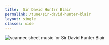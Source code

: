 ```yaml
---
title:  Sir David Hunter Blair
permalink: /tune/sir-david-hunter-blair
layout: single
classes: wide
---
```


<img src="/tune/scan/sir-david-hunter-blair.jpg" alt="scanned sheet music for Sir David Hunter Blair">

